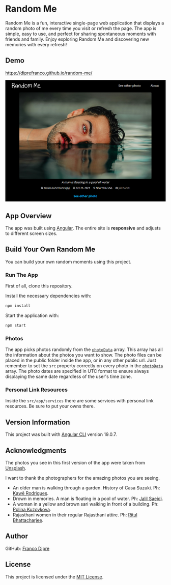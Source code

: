 # Random Me
Random Me is a fun, interactive single-page web application that displays a random photo of me every time you visit or refresh the page. The app is simple, easy to use, and perfect for sharing spontaneous moments with friends and family. Enjoy exploring Random Me and discovering new memories with every refresh!

## Demo
https://diprefranco.github.io/random-me/

![Website Screenshot](https://github.com/diprefranco/random-me/blob/main/public/assets/images/website-screenshot.png)

## App Overview
The app was built using [Angular](https://angular.dev/).
The entire site is **responsive** and adjusts to different screen sizes.

## Build Your Own Random Me
You can build your own random moments using this project.

### Run The App
First of all, clone this repository.

Install the necessary dependencies with:

```bash
npm install
```

Start the application with:

```bash
npm start
```

### Photos
The app picks photos randomly from the [`photoData`](https://github.com/diprefranco/random-me/blob/main/src/app/data/photo.data.ts) array. This array has all the information about the photos you want to show.
The photo files can be placed in the public folder inside the app, or in any other public url. Just remember to set the `src` property correctly on every photo in the [`photoData`](https://github.com/diprefranco/random-me/blob/main/src/app/data/photo.data.ts) array.
The photo dates are specified in UTC format to ensure always displaying the same date regardless of the user's time zone.

### Personal Link Resources
Inside the `src/app/services` there are some services with personal link resources. Be sure to put your owns there.

## Version Information
This project was built with [Angular CLI](https://github.com/angular/angular-cli) version 19.0.7.

## Acknowledgments
The photos you see in this first version of the app were taken from [Unsplash](https://unsplash.com/).

I want to thank the photographers for the amazing photos you are seeing.
- An older man is walking through a garden. History of Casa Suzuki. Ph: [Kawê Rodrigues](https://unsplash.com/@kawerodriguess).
- Drown in memories. A man is floating in a pool of water. Ph: [Jalil Saeidi](https://unsplash.com/@jalil_sd).
- A woman in a yellow and brown sari walking in front of a building. Ph: [Polina Kuzovkova](https://unsplash.com/@p_kuzovkova).
- Rajasthani women in their regular Rajasthani attire. Ph: [Ritul Bhattacharjee](https://unsplash.com/@rd_ritul7).

## Author
GitHub: [Franco Dipre](https://github.com/diprefranco/)

## License
This project is licensed under the [MIT License](LICENSE).
